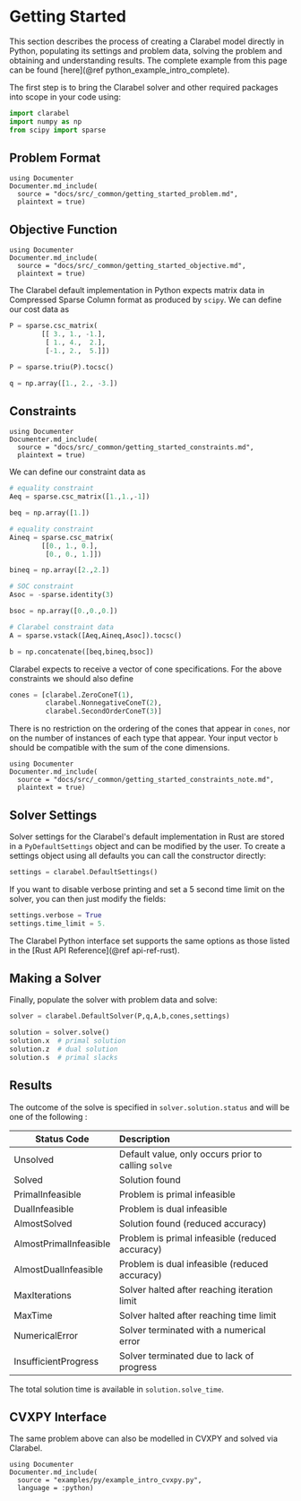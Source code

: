 # Getting Started

This section describes the process of creating a Clarabel model directly in Python, populating its settings and problem data, solving the problem and obtaining and understanding results.  The complete example from this page can be found [here](@ref python_example_intro_complete).

The first step is to bring the Clarabel solver and other required packages into scope in your code using:

```python
import clarabel
import numpy as np
from scipy import sparse
```

## Problem Format

````@eval
using Documenter
Documenter.md_include(
  source = "docs/src/_common/getting_started_problem.md",
  plaintext = true)
````

## Objective Function
````@eval
using Documenter
Documenter.md_include(
  source = "docs/src/_common/getting_started_objective.md",
  plaintext = true)
````

The Clarabel default implementation in Python expects matrix data in Compressed Sparse Column format as produced by `scipy`.   We can define our cost data as

```python
P = sparse.csc_matrix(
        [[ 3., 1., -1.],
         [ 1., 4.,  2.],
         [-1., 2.,  5.]])

P = sparse.triu(P).tocsc()

q = np.array([1., 2., -3.])


```

## Constraints

````@eval
using Documenter
Documenter.md_include(
  source = "docs/src/_common/getting_started_constraints.md",
  plaintext = true)
````

We can define our constraint data as

```python
# equality constraint
Aeq = sparse.csc_matrix([1.,1.,-1])

beq = np.array([1.])

# equality constraint
Aineq = sparse.csc_matrix(
        [[0., 1., 0.],
         [0., 0., 1.]])

bineq = np.array([2.,2.])

# SOC constraint
Asoc = -sparse.identity(3)

bsoc = np.array([0.,0.,0.])

# Clarabel constraint data
A = sparse.vstack([Aeq,Aineq,Asoc]).tocsc()

b = np.concatenate([beq,bineq,bsoc])
```

Clarabel expects to receive a vector of cone specifications.  For the above constraints we should also define
```python
cones = [clarabel.ZeroConeT(1),
         clarabel.NonnegativeConeT(2),
         clarabel.SecondOrderConeT(3)]
```

There is no restriction on the ordering of the cones that appear
in `cones`, nor on the number of instances of each type that appear.
Your input vector `b` should be compatible with the sum of the cone dimensions.


````@eval
using Documenter
Documenter.md_include(
  source = "docs/src/_common/getting_started_constraints_note.md",
  plaintext = true)
````

## Solver Settings

Solver settings for the Clarabel's default implementation in Rust are stored in a `PyDefaultSettings` object and can be modified by the user. To create a settings object using all defaults you can call the constructor directly:

```rust
settings = clarabel.DefaultSettings()
```

If you want to disable verbose printing and set a 5 second time limit on the solver, you can then just modify the fields:

```python
settings.verbose = True
settings.time_limit = 5.
```

The Clarabel Python interface set supports the same options as those listed in the [Rust API Reference](@ref api-ref-rust).

## Making a Solver

Finally, populate the solver with problem data and solve:

```python
solver = clarabel.DefaultSolver(P,q,A,b,cones,settings)

solution = solver.solve()
solution.x  # primal solution
solution.z  # dual solution
solution.s  # primal slacks
```

## Results

The outcome of the solve is specified in `solver.solution.status` and will be one of the following :

Status Code  | Description
---  | :---
Unsolved               |  Default value, only occurs prior to calling `solve`
Solved                 |  Solution found
PrimalInfeasible       |  Problem is primal infeasible
DualInfeasible         |  Problem is dual infeasible
AlmostSolved           |  Solution found (reduced accuracy)
AlmostPrimalInfeasible |  Problem is primal infeasible (reduced accuracy)
AlmostDualInfeasible   |  Problem is dual infeasible (reduced accuracy)
MaxIterations          |  Solver halted after reaching iteration limit
MaxTime                |  Solver halted after reaching time limit
NumericalError         |  Solver terminated with a numerical error
InsufficientProgress   |  Solver terminated due to lack of progress

The total solution time is available in `solution.solve_time`.  

## CVXPY Interface

The same problem above can also be modelled in CVXPY and solved via Clarabel.

````@eval
using Documenter
Documenter.md_include(
  source = "examples/py/example_intro_cvxpy.py",
  language = :python)
````
